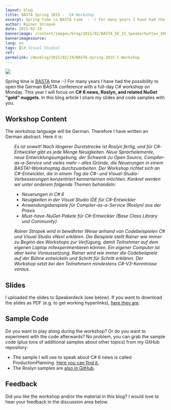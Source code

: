 ```yaml
---
layout: blog
title: BASTA Spring 2015 -  C# Workshop
excerpt: Spring time is BASTA time  - -) For many years I have had the possibility to open the German BASTA conference with a full-day C# workshop on Monday. This year I will focus on C# 6 news, Roslyn, and related NuGet "gold" nuggets. In this blog article I share my slides and code samples with you.
author: Rainer Stropek
date: 2015-02-19
bannerimage: /content/images/blog/2015/02/BASTA_SE_15_Speakerbutton_300x250_cropped.png
bannerimagesource: 
lang: en
tags: [C#,Visual Studio]
ref: 
permalink: /devblog/2015/02/19/BASTA-Spring-2015-C-Workshop
---
```


<p class="floatRight">
  <img src="{{site.baseurl}}/content/images/blog/2015/02/BASTA_SE_15_Speakerbutton_300x250_.png" />
</p><p>Spring time is <a href="http://basta.net" target="_blank">BASTA</a> time :-) For many years I have had the possibility to open the German BASTA conference with a full-day C# workshop on Monday. This year I will focus on <strong>C# 6 news, Roslyn, and related NuGet "gold" nuggets</strong>. In this blog article I share my slides and code samples with you.</p><h2>Workshop Content</h2><p>The workshop language will be German. Therefore I have written an German abstract. Here it is:</p><div style="margin-left: 2em">
  <p>
    <em>Es ist soweit! Nach längerer Durststrecke ist Roslyn fertig, und für C#-Entwickler gibt es jede Menge Neuigkeiten. Neue Sprachelemente, neue Entwicklungsumgebung, der Schwenk zu Open Source, Compiler-as-a-Service und vieles mehr – alles Gründe, die Neuerungen in einem BASTA!-Workshoptag durchzuarbeiten. Der Workshop richtet sich an C#-Entwickler, die in einem Tag die C#- und Visual-Studio-Verbesserungen konzentriert kennenlernen möchten. Konkret werden wir unter anderem folgende Themen behandeln:</em>
  </p>
  <ul>
    <li>
      <em>Neuerungen in C# 6</em>
    </li>
    <li>
      <em>Neuigkeiten in der Visual Studio IDE für C#-Entwickler</em>
    </li>
    <li>
      <em>Anwendungsbeispiele für Compiler-as-a-Service (Roslyn) aus der Praxis</em>
    </li>
    <li>
      <em>Must-have-NuGet-Pakete für C#-Entwickler (Base Class Library und Community)</em>
    </li>
  </ul>
  <p>
    <em>Rainer Stropek wird in bewährter Weise anhand von Codebeispielen C# und Visual Studio vNext erklären. Die Beispiele stellt Rainer wie immer zu Beginn des Workshops zur Verfügung, damit Teilnehmer auf dem eigenen Laptop mitexperimentieren können. Ein eigener Computer ist aber keine Voraussetzung. Rainer wird wie immer die Codebeispiele auf der Bühne entwickeln und Schritt für Schritt erklären. Der Workshop setzt bei den Teilnehmern mindestens C#-V3-Kenntnisse voraus.</em>
  </p>
</div><h2>Slides</h2><p>I uploaded the slides to Speakerdeck (see below). If you want to download the slides as PDF (e.g. to get working hyperlinks), <a href="{{site.baseurl}}/content/images/blog/2015/02/CSharp Fitness.pdf">here they are</a>.</p><script async="async" class="speakerdeck-embed" data-id="6d2592e345da498f85fa159bfc302c1c" data-ratio="1.77777777777778" src="//speakerdeck.com/assets/embed.js"></script><h2>Sample Code
<br /></h2><p>Do you want to play along during the workshop? Or do you want to experiment with the code afterwards? No problem, you can grab the sample code (plus tons of additional samples about other topics) from my GitHub repository:</p><ul>
  <li>The sample I will use to speak about C# 6 news is called ProductionPlanning. <a href="https://github.com/rstropek/Samples/tree/master/ProductionPlanning" target="_blank">Here you can find it.</a></li>
  <li>The Roslyn samples are <a href="https://github.com/rstropek/Samples/tree/master/RoslynDemos" target="_blank">also in GitHub</a>.</li>
</ul><h2>Feedback</h2><p>Did you like the workshop and/or the material in this blog? I would love to hear your feedback in the discussion area below.<br /></p>